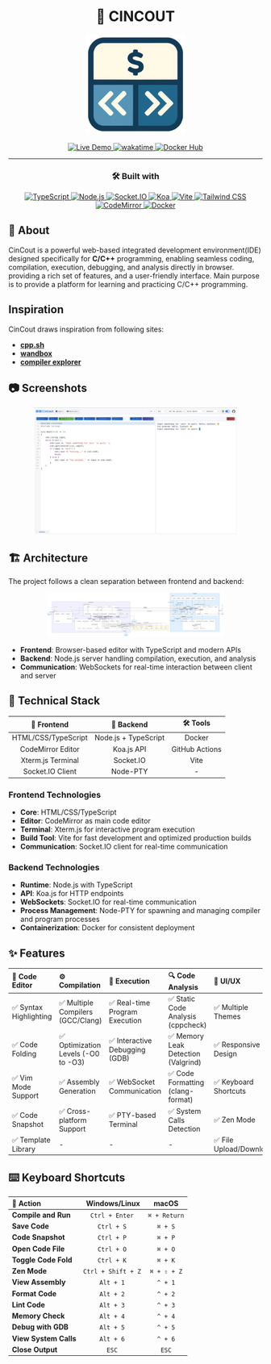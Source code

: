 <div align="center">

# 🎯 CINCOUT

<p align="center">
  <img src="frontend/assets/cincout.png" alt="CinCout Logo" width="200" />
</p>

<p align="center">
  <a href="https://cincout.fly.dev/">
    <img src="https://img.shields.io/badge/🌐_Live_Demo-Visit_Site-blue?" alt="Live Demo"/>
  </a>
  <a href="https://wakatime.com/badge/github/Pp3ng/CinCout">
    <img src="https://wakatime.com/badge/github/Pp3ng/CinCout.svg" alt="wakatime"/>
  </a>
  <a href="https://hub.docker.com/r/pp3ng/cincout">
    <img src="https://img.shields.io/badge/Docker_Hub-pp3ng/cincout-2496ED?style=flat-square&logo=docker&logoColor=white" alt="Docker Hub"/>
  </a>
</p>

---

### 🛠️ Built with

<p align="center">
  <a href="https://www.typescriptlang.org/">
    <img src="https://img.shields.io/badge/-TypeScript-3178C6?style=flat-square&logo=typescript&logoColor=white" alt="TypeScript"/>
  </a>
  <a href="https://nodejs.org/">
    <img src="https://img.shields.io/badge/-Node.js-339933?style=flat-square&logo=node.js&logoColor=white" alt="Node.js"/>
  </a>
  <a href="https://socket.io/">
    <img src="https://img.shields.io/badge/-Socket.IO-010101?style=flat-square&logo=socket.io&logoColor=white" alt="Socket.IO"/>
  </a>
  <a href="https://koajs.com/">
    <img src="https://img.shields.io/badge/-Koa-33333D?style=flat-square&logo=koa&logoColor=white" alt="Koa"/>
  </a>
  <a href="https://vitejs.dev/">
    <img src="https://img.shields.io/badge/-Vite-646CFF?style=flat-square&logo=vite&logoColor=white" alt="Vite"/>
  </a>
  <a href="https://tailwindcss.com/">
    <img src="https://img.shields.io/badge/-Tailwind_CSS-06B6D4?style=flat-square&logo=tailwindcss&logoColor=white" alt="Tailwind CSS"/>
  </a>
  <a href="https://codemirror.net/">
    <img src="https://img.shields.io/badge/-CodeMirror-d30707?style=flat-square&logo=codemirror&logoColor=white" alt="CodeMirror"/>
  </a>
  <a href="https://www.docker.com/">
    <img src="https://img.shields.io/badge/-Docker-2496ED?style=flat-square&logo=docker&logoColor=white" alt="Docker"/>
  </a>
</p>

</div>

## 📖 About

CinCout is a powerful web-based integrated development environment(IDE) designed specifically for **C/C++** programming, enabling seamless coding, compilation, execution, debugging, and analysis directly in browser. providing a rich set of features, and a user-friendly interface. Main purpose is to provide a platform for learning and practicing C/C++ programming.

## Inspiration

CinCout draws inspiration from following sites:

- **[cpp.sh](https://cpp.sh/)**
- **[wandbox](https://wandbox.org/)**
- **[compiler explorer](https://godbolt.org/)**

## 📷 Screenshots

<div align="center">
  <img src="README/sample.png" alt="CinCout Interface" width="80%"/>
</div>

## 🏗️ Architecture

The project follows a clean separation between frontend and backend:

<div align="center">
  <img src="README/Architecture.png" alt="Architecture Diagram" width="70%"/>
</div>

- **Frontend**: Browser-based editor with TypeScript and modern APIs
- **Backend**: Node.js server handling compilation, execution, and analysis
- **Communication**: WebSockets for real-time interaction between client and server

## 🔧 Technical Stack

<div align="center">

|   🎨 **Frontend**   |    🔧 **Backend**    |  🛠️ **Tools**  |
| :-----------------: | :------------------: | :------------: |
| HTML/CSS/TypeScript | Node.js + TypeScript |     Docker     |
|  CodeMirror Editor  |      Koa.js API      | GitHub Actions |
|  Xterm.js Terminal  |      Socket.IO       |      Vite      |
|  Socket.IO Client   |       Node-PTY       |       -        |

</div>

### Frontend Technologies

- **Core**: HTML/CSS/TypeScript
- **Editor**: CodeMirror as main code editor
- **Terminal**: Xterm.js for interactive program execution
- **Build Tool**: Vite for fast development and optimized production builds
- **Communication**: Socket.IO client for real-time communication

### Backend Technologies

- **Runtime**: Node.js with TypeScript
- **API**: Koa.js for HTTP endpoints
- **WebSockets**: Socket.IO for real-time communication
- **Process Management**: Node-PTY for spawning and managing compiler and program processes
- **Containerization**: Docker for consistent deployment

## ✨ Features

<div align="center">

| 🎨 **Code Editor**     | ⚙️ **Compilation**                  | 🚀 **Execution**               | 🔍 **Code Analysis**                | 🎯 **UI/UX**            |
| :--------------------- | :---------------------------------- | :----------------------------- | :---------------------------------- | :---------------------- |
| ✅ Syntax Highlighting | ✅ Multiple Compilers (GCC/Clang)   | ✅ Real-time Program Execution | ✅ Static Code Analysis (cppcheck)  | ✅ Multiple Themes      |
| ✅ Code Folding        | ✅ Optimization Levels (-O0 to -O3) | ✅ Interactive Debugging (GDB) | ✅ Memory Leak Detection (Valgrind) | ✅ Responsive Design    |
| ✅ Vim Mode Support    | ✅ Assembly Generation              | ✅ WebSocket Communication     | ✅ Code Formatting (clang-format)   | ✅ Keyboard Shortcuts   |
| ✅ Code Snapshot       | ✅ Cross-platform Support           | ✅ PTY-based Terminal          | ✅ System Calls Detection           | ✅ Zen Mode             |
| ✅ Template Library    | -                                   | -                              | -                                   | ✅ File Upload/Download |

</div>

## ⌨️ Keyboard Shortcuts

<div align="center">

| 🎯 **Action**         | ️ **Windows/Linux** |  **macOS**   |
| :-------------------- | :-----------------: | :----------: |
| **Compile and Run**   |   `Ctrl + Enter`    | `⌘ + Return` |
| **Save Code**         |     `Ctrl + S`      |   `⌘ + S`    |
| **Code Snapshot**     |     `Ctrl + P`      |   `⌘ + P`    |
| **Open Code File**    |     `Ctrl + O`      |   `⌘ + O`    |
| **Toggle Code Fold**  |     `Ctrl + K`      |   `⌘ + K`    |
| **Zen Mode**          | `Ctrl + Shift + Z`  | `⌘ + ⇧ + Z`  |
| **View Assembly**     |      `Alt + 1`      |   `^ + 1`    |
| **Format Code**       |      `Alt + 2`      |   `^ + 2`    |
| **Lint Code**         |      `Alt + 3`      |   `^ + 3`    |
| **Memory Check**      |      `Alt + 4`      |   `^ + 4`    |
| **Debug with GDB**    |      `Alt + 5`      |   `^ + 5`    |
| **View System Calls** |      `Alt + 6`      |   `^ + 6`    |
| **Close Output**      |        `ESC`        |    `ESC`     |
